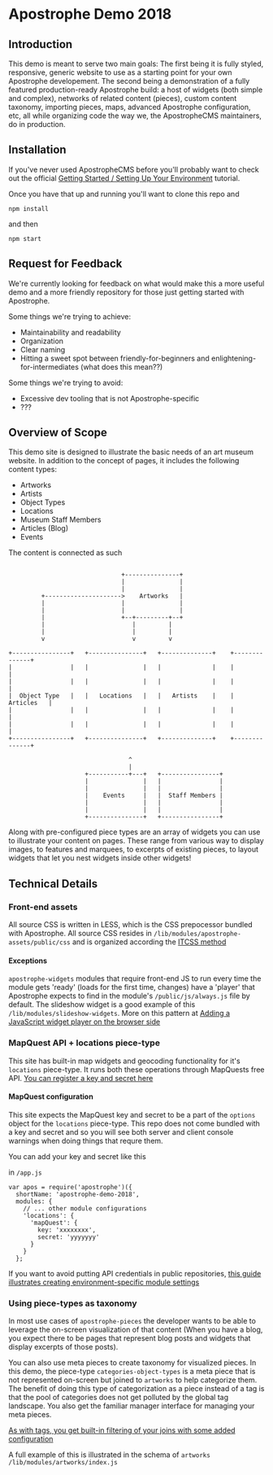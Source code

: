 # Apostrophe Demo 2018

## Introduction

This demo is meant to serve two main goals: The first being it is fully styled, responsive, generic website to use as a starting point for your own Apostrophe developement. The second being a demonstration of a fully featured production-ready Apostrophe build: a host of widgets (both simple and complex), networks of related content (pieces), custom content taxonomy, importing pieces, maps, advanced Apostrophe configuration, etc, all while organizing code the way we, the ApostropheCMS maintainers, do in production.

## Installation
If you've never used ApostropheCMS before you'll probably want to check out the official [Getting Started / Setting Up Your Environment](https://apostrophecms.org/docs/tutorials/getting-started/setting-up-your-environment.html) tutorial.

Once you have that up and running you'll want to clone this repo and 

```
npm install
```

and then
```
npm start
```

## Request for Feedback

We're currently looking for feedback on what would make this a more useful demo and a more friendly repository for those just getting started with Apostrophe.

Some things we're trying to achieve:
- Maintainability and readability
- Organization
- Clear naming
- Hitting a sweet spot between friendly-for-beginners and enlightening-for-intermediates (what does this mean??)

Some things we're trying to avoid:
- Excessive dev tooling that is not Apostrophe-specific
- ???

## Overview of Scope

This demo site is designed to illustrate the basic needs of an art museum website. In addition to the concept of pages, it includes the following content types:

- Artworks
- Artists
- Object Types
- Locations
- Museum Staff Members
- Articles (Blog)
- Events

The content is connected as such

```

                               +---------------+
                               |               |
                               |               |
         +--------------------->    Artworks   |
         |                     |               |
         |                     |               |
         |                     +--+---------+--+
         |                        |         |
         |                        |         |
         v                        v         v
   
+----------------+   +---------------+   +--------------+    +--------------+
|                |   |               |   |              |    |              |
|                |   |               |   |              |    |              |
|  Object Type   |   |   Locations   |   |   Artists    |    |   Articles   |
|                |   |               |   |              |    |              |
|                |   |               |   |              |    |              |
+----------------+   +---------------+   +--------------+    +--------------+

                                 ^
                                 |
                     +-----------+---+   +----------------+
                     |               |   |                |
                     |               |   |                |
                     |    Events     |   |  Staff Members |
                     |               |   |                |
                     |               |   |                |
                     +---------------+   +----------------+

```

Along with pre-configured piece types are an array of widgets you can use to illustrate your content on pages. These range from various way to display images, to features and marquees, to excerpts of existing pieces, to layout widgets that let you nest widgets inside other widgets!

## Technical Details

### Front-end assets
All source CSS is written in LESS, which is the CSS prepocessor bundled with Apostrophe. All source CSS resides in `/lib/modules/apostrophe-assets/public/css` and is organized according the [ITCSS method](https://www.xfive.co/blog/itcss-scalable-maintainable-css-architecture/)

#### Exceptions
`apostrophe-widgets` modules that require front-end JS to run every time the module gets 'ready' (loads for the first time, changes) have a 'player' that Apostrophe expects to find in the module's `/public/js/always.js` file by default. The slideshow widget is a good example of this  `/lib/modules/slideshow-widgets`. More on this pattern at [Adding a JavaScript widget player on the browser side](https://apostrophecms.org/docs/tutorials/getting-started/custom-widgets.html#adding-a-java-script-widget-player-on-the-browser-side)

### MapQuest API + locations piece-type
This site has built-in map widgets and geocoding functionality for it's `locations` piece-type. It runs both these operations through MapQuests free API. [You can register a key and secret here](https://developer.mapquest.com/plan_purchase/steps/business_edition/business_edition_free/register)

#### MapQuest configuration
This site expects the MapQuest key and secret to be a part of the `options` object for the `locations` piece-type. This repo does not come bundled with a key and secret and so you will see both server and client console warnings when doing things that requre them.

You can add your key and secret like this

in `/app.js`

```
var apos = require('apostrophe')({
  shortName: 'apostrophe-demo-2018',
  modules: {
    // ... other module configurations
    'locations': {
      'mapQuest': {
        key: 'xxxxxxxx',
        secret: 'yyyyyyy'
      }
    }
  };
```

If you want to avoid putting API credentials in public repositories, [this guide illustrates creating environment-specific module settings](https://apostrophecms.org/docs/tutorials/getting-started/settings.html#changing-the-value-for-a-specific-server-only)


### Using piece-types as taxonomy
In most use cases of `apostrophe-pieces` the developer wants to be able to leverage the on-screen visualization of that content (When you have a blog, you expect there to be pages that represent blog posts and widgets that display excerpts of those posts).

You can also use meta pieces to create taxonomy for visualized pieces. In this demo, the piece-type `categories-object-types` is a meta piece that is not represented on-screen but joined to `artworks` to help categorize them. The benefit of doing this type of categorization as a piece instead of a tag is that the pool of categories does not get polluted by the global tag landscape. You also get the familiar manager interface for managing your meta pieces.

[As with tags, you get built-in filtering of your joins with some added configuration](https://apostrophecms.org/docs/tutorials/intermediate/cursors.html#filtering-joins-browsing-profiles-by-market)

A full example of this is illustrated in the schema of `artworks` `/lib/modules/artworks/index.js`

